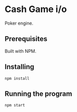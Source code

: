 # Cash Game i/o

Poker engine.

## Prerequisites

Built with NPM.

## Installing

```
npm install
```

## Running the program
```
npm start
```
